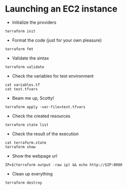 # Launching an EC2 instance

* Initialize the providers

```
terraform init
```

* Format the code (just for your own pleasure)

```
terraform fmt
```

* Validate the sintax

```
terraform validate
```

* Check the variables for test environment

```
cat variables.tf
cat test.tfvars
```

* Beam me up, Scotty!

```
terraform apply -var-file=test.tfvars
```

* Check the created resources

```
terraform state list
```

* Check the result of the execution

```
cat terraform.state
terraform show
```

* Show the webpage url

```
IP=$(terraform output -raw ip) && echo http://$IP:8080
```

* Clean up everything

```
terraform destroy
```
